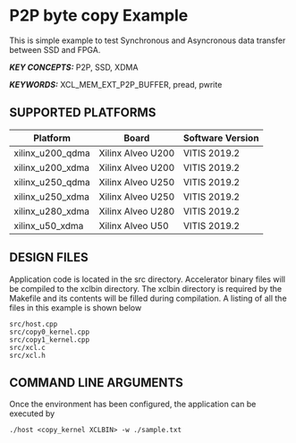 P2P byte copy Example
======================

This is simple example to test Synchronous and Asyncronous data transfer between SSD and FPGA.

***KEY CONCEPTS:*** P2P, SSD, XDMA

***KEYWORDS:*** XCL_MEM_EXT_P2P_BUFFER, pread, pwrite

## SUPPORTED PLATFORMS
Platform | Board             | Software Version
---------|-------------------|-----------------
xilinx_u200_qdma|Xilinx Alveo U200|VITIS 2019.2
xilinx_u200_xdma|Xilinx Alveo U200|VITIS 2019.2
xilinx_u250_qdma|Xilinx Alveo U250|VITIS 2019.2
xilinx_u250_xdma|Xilinx Alveo U250|VITIS 2019.2
xilinx_u280_xdma|Xilinx Alveo U280|VITIS 2019.2
xilinx_u50_xdma|Xilinx Alveo U50|VITIS 2019.2


##  DESIGN FILES
Application code is located in the src directory. Accelerator binary files will be compiled to the xclbin directory. The xclbin directory is required by the Makefile and its contents will be filled during compilation. A listing of all the files in this example is shown below

```
src/host.cpp
src/copy0_kernel.cpp
src/copy1_kernel.cpp
src/xcl.c
src/xcl.h
```

##  COMMAND LINE ARGUMENTS
Once the environment has been configured, the application can be executed by
```
./host <copy_kernel XCLBIN> -w ./sample.txt
```

